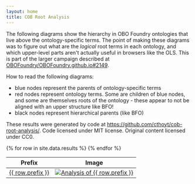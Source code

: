 ```yaml
---
layout: home
title: COB Root Analysis
---
```

The following diagrams show the hierarchy in OBO Foundry ontologies that
live above the ontology-specific terms. The point of making these diagrams
was to figure out what are the *logical* root terms in each ontology, and
which upper-level parts aren't actually useful in browsers like the OLS.
This is part of the larger campaign described at
[OBOFoundry/OBOFoundry.github.io#2149](https://github.com/OBOFoundry/OBOFoundry.github.io/issues/2149).

How to read the following diagrams:

- blue nodes represent the parents of ontology-specific terms
- red nodes represent ontology terms. Some are children of blue nodes, and some
  are themselves roots of the ontology - these appear to not be aligned with an
  upper structure like BFO!
- black nodes represent hierarchical parents (like BFO)

These results were generated by code at https://github.com/cthoyt/cob-root-analysis/.
Code licensed under MIT license. Original content licensed under CC0.

<table>
<thead>
<tr>
<th>Prefix</th>
<th>Image</th>
</tr>
</thead>
<tbody>
{% for row in site.data.results %}
<tr>
<td><a id="{{ row.prefix }}" href="{{ row.link }}">{{ row.prefix }}</a></td>
<td>
<a href="results/{{ row.prefix }}_results.svg">
<img src="results/{{ row.prefix }}_results.svg" alt="Analysis of {{ row.prefix }}" />
</a>
</td>
</tr>
{% endfor %}
</tbody>
</table>
